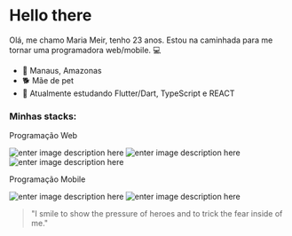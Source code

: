    # Hello there           
 
Olá, me chamo Maria Meir, tenho 23 anos. Estou na caminhada para me tornar uma programadora web/mobile. :computer:

 - :round_pushpin: Manaus, Amazonas
 - :dog2: Mãe de pet
 - :seedling: Atualmente estudando Flutter/Dart, TypeScript e REACT


### Minhas stacks:
Programação Web

![enter image description here](https://img.shields.io/badge/JavaScript-323330?style=for-the-badge&logo=javascript&logoColor=F7DF1E)
![enter image description here](https://img.shields.io/badge/CSS3-1572B6?style=for-the-badge&logo=css3&logoColor=white)
![enter image description here](https://img.shields.io/badge/HTML5-E34F26?style=for-the-badge&logo=html5&logoColor=white)

Programação Mobile

![enter image description here](https://img.shields.io/badge/Dart-0175C2?style=for-the-badge&logo=dart&logoColor=white)
![enter image description here](https://img.shields.io/badge/Flutter-02569B?style=for-the-badge&logo=flutter&logoColor=white)

> "I smile to show the pressure of heroes and to trick the fear inside
> of me."
